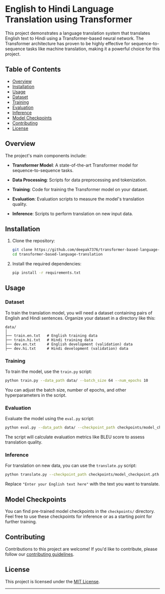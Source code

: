 # English to Hindi Language Translation using Transformer

This project demonstrates a language translation system that translates English text to Hindi using a Transformer-based neural network. The Transformer architecture has proven to be highly effective for sequence-to-sequence tasks like machine translation, making it a powerful choice for this project.

## Table of Contents

- [Overview](#overview)
- [Installation](#installation)
- [Usage](#usage)
- [Dataset](#dataset)
- [Training](#training)
- [Evaluation](#evaluation)
- [Inference](#inference)
- [Model Checkpoints](#model-checkpoints)
- [Contributing](#contributing)
- [License](#license)

## Overview

The project's main components include:

- **Transformer Model**: A state-of-the-art Transformer model for sequence-to-sequence tasks.

- **Data Processing**: Scripts for data preprocessing and tokenization.

- **Training**: Code for training the Transformer model on your dataset.

- **Evaluation**: Evaluation scripts to measure the model's translation quality.

- **Inference**: Scripts to perform translation on new input data.

## Installation

1. Clone the repository:

   ```bash
   git clone https://github.com/deepak7376/transformer-based-language-translation.git
   cd transformer-based-language-translation
   ```

2. Install the required dependencies:

   ```bash
   pip install -r requirements.txt
   ```

## Usage

### Dataset

To train the translation model, you will need a dataset containing pairs of English and Hindi sentences. Organize your dataset in a directory like this:

```
data/
│
├── train.en.txt   # English training data
├── train.hi.txt   # Hindi training data
├── dev.en.txt     # English development (validation) data
├── dev.hi.txt     # Hindi development (validation) data
```

### Training

To train the model, use the `train.py` script:

```bash
python train.py --data_path data/ --batch_size 64 --num_epochs 10
```

You can adjust the batch size, number of epochs, and other hyperparameters in the script.

### Evaluation

Evaluate the model using the `eval.py` script:

```bash
python eval.py --data_path data/ --checkpoint_path checkpoints/model_checkpoint.pth
```

The script will calculate evaluation metrics like BLEU score to assess translation quality.

### Inference

For translation on new data, you can use the `translate.py` script:

```bash
python translate.py --checkpoint_path checkpoints/model_checkpoint.pth --input "Enter your English text here"
```

Replace `"Enter your English text here"` with the text you want to translate.

## Model Checkpoints

You can find pre-trained model checkpoints in the `checkpoints/` directory. Feel free to use these checkpoints for inference or as a starting point for further training.

## Contributing

Contributions to this project are welcome! If you'd like to contribute, please follow our [contributing guidelines](CONTRIBUTING.md).

## License

This project is licensed under the [MIT License](LICENSE).

---

